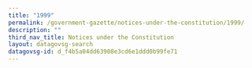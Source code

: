```yaml
---
title: "1999"
permalink: /government-gazette/notices-under-the-constitution/1999/
description: ""
third_nav_title: Notices under the Constitution
layout: datagovsg-search
datagovsg-id: d_f4b5a04dd63908e3cd6e1ddd0b99fe71
---
```

